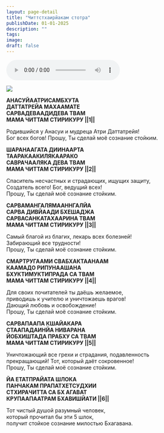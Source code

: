 ```yaml
---
layout: page-detail
title: "Читтстхаирйакам стотра"
publishDate: 01-01-2025
description: ""
tags:
image:
draft: false
---
```


<audio title=" - Читтстхаирйакам стотра.mp3" src="/upload/iblock/9cf/9cf7833663e5ccef9ddf6cfbb45c117a.mp3" controls=""></audio>

![](/upload/iblock/56b/56ba662aa9b0060fc032bf27e152e90a.jpg) 

**АНАСУЙААТРИСАМБХУТА**  
 **ДАТТАТРЕЙА МАХААМАТЕ**  
 **САРВАДЕВААДИДЕВА ТВАМ**  
 **МАМА ЧИТТАМ СТИРИКУРУ ||1||**  
  
 Родившийся у Анасуи и мудреца Атри Даттатрейя!  
 Бог всех богов! Прошу, Ты сделай моё сознание стойким.  
  
**ШАРАНААГАТА ДИИНААРТА**  
 **ТААРАКААКИЛЯКААРАКО**  
 **САВРАЧААЛЯКА ДЕВА ТВАМ**  
 **МАМА ЧИТТАМ СТИРИКУРУ ||2||**  
  
 Спаситель несчастных и страдающих, ищущих защиту,  
 Создатель всего! Бог, ведущий всех!  
 Прошу, Ты сделай моё сознание стойким.  
  
**САРВАМАНГАЛЯМААННГАЛЙА**  
 **САРВА ДИВЙААДИ БХЕШАДЖА**  
 **САРВАСАНКАТАХААРИНА ТВАМ**  
 **МАМА ЧИТТАМ СТИРИКУРУ ||3||**  
  
 Самый благой из благих, лекарь всех болезней!  
 Забирающий все трудности!  
 Прошу, Ты сделай моё сознание стойким.  
  
**СМАРТРУГААМИ СВАБХАКТААНААМ**  
 **КААМАДО РИПУНААШАНА**  
 **БХУКТИМУКТИПРАДА СА ТВАМ**  
 **МАМА ЧИТТАМ СТИРИКУРУ ||4||**  
  
 Для своих почитателей ты даёшь желаемое,  
 приводишь к учителю и уничтожаешь врагов!  
 Дающий любовь и освобождение!  
 Прошу, Ты сделай моё сознание стойким.  
  
**САРВАПААПА КШАЙАКАРА**  
 **СТААПАДАИНЙА НИВАРАНА**  
 **ЙОБХИШТАДА ПРАБХУ СА ТВАМ**  
 **МАМА ЧИТТАМ СТИРИКУРУ ||5||**  
  
 Уничтожающий все грехи и страдания, подавленность  
 прекращающий! Тот, который даёт сокровенное!  
 Прошу, Ты сделай моё сознание стойким.  
  
**ЙА ЕТАТПРАЙАТА ШЛОКА**  
 **ПАНЧАКАМ ПРАПАТХЕТСУДХИИ**  
 **СТХИРАЧИТТА СА БХ АГАВАТ**  
 **КРУПААПААТРАМ БХАВИШЙАТИ ||6||**  
  
 Тот чистый душой разумный человек,  
 который прочитал бы эти 5 шлок,  
 получит стойкое сознание милостью Бхагавана.  
  
  
